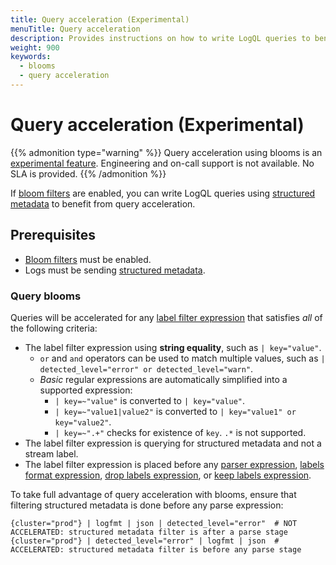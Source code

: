 ```yaml
---
title: Query acceleration (Experimental)
menuTitle: Query acceleration
description: Provides instructions on how to write LogQL queries to benefit from query acceleration.
weight: 900
keywords:
  - blooms
  - query acceleration
---
```


# Query acceleration (Experimental)

{{% admonition type="warning" %}}
Query acceleration using blooms is an [experimental feature](/docs/release-life-cycle/). Engineering and on-call support is not available. No SLA is provided.
{{% /admonition %}}

If [bloom filters][] are enabled, you can write LogQL queries using [structured metadata][] to benefit from query acceleration.

## Prerequisites

* [Bloom filters][bloom filters] must be enabled.
* Logs must be sending [structured metadata][].

### Query blooms

Queries will be accelerated for any [label filter expression][] that satisfies _all_ of the following criteria:

* The label filter expression using **string equality**, such as `| key="value"`.
    * `or` and `and` operators can be used to match multiple values, such as `| detected_level="error" or detected_level="warn"`.
    * _Basic_ regular expressions are automatically simplified into a supported expression:
        * `| key=~"value"` is converted to `| key="value"`.
        * `| key=~"value1|value2"` is converted to `| key="value1" or key="value2"`.
        * `| key=~".+"` checks for existence of `key`. `.*` is not supported.
* The label filter expression is querying for structured metadata and not a stream label.
* The label filter expression is placed before any [parser expression][], [labels format expression][], [drop labels expression][], or [keep labels expression][].

To take full advantage of query acceleration with blooms, ensure that filtering structured metadata is done before any parse expression:

```logql
{cluster="prod"} | logfmt | json | detected_level="error"  # NOT ACCELERATED: structured metadata filter is after a parse stage
{cluster="prod"} | detected_level="error" | logfmt | json  # ACCELERATED: structured metadata filter is before any parse stage
```

[bloom filters]: https://grafana.com/docs/loki/<LOKI_VERSION>/operations/bloom-filters/
[structured metadata]: https://grafana.com/docs/loki/<LOKI_VERSION>/get-started/labels/structured-metadata
[label filter expression]: https://grafana.com/docs/loki/<LOKI_VERSION>/query/log_queries/#label-filter-expression
[parser expression]: https://grafana.com/docs/loki/<LOKI_VERSION>/query/log_queries/#parser-expression
[labels format expression]: https://grafana.com/docs/loki/<LOKI_VERSION>/query/log_queries/#labels-format-expression
[drop labels expression]: https://grafana.com/docs/loki/<LOKI_VERSION>/query/log_queries/#drop-labels-expression
[keep labels expression]: https://grafana.com/docs/loki/<LOKI_VERSION>/query/log_queries/#keep-labels-expression
